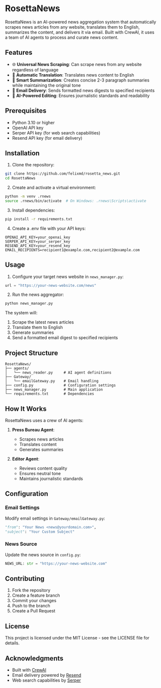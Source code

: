 # RosettaNews

RosettaNews is an AI-powered news aggregation system that automatically scrapes news articles from any website, translates them to English, summarizes the content, and delivers it via email. Built with CrewAI, it uses a team of AI agents to process and curate news content.

## Features

- 🌐 **Universal News Scraping**: Can scrape news from any website regardless of language
- 🔄 **Automatic Translation**: Translates news content to English
- 📝 **Smart Summarization**: Creates concise 2-3 paragraph summaries while maintaining the original tone
- 📧 **Email Delivery**: Sends formatted news digests to specified recipients
- 🤖 **AI-Powered Editing**: Ensures journalistic standards and readability

## Prerequisites

- Python 3.10 or higher
- OpenAI API key
- Serper API key (for web search capabilities)
- Resend API key (for email delivery)

## Installation

1. Clone the repository:
```bash
git clone https://github.com/felixmd/rosetta_news.git
cd RosettaNews
```

2. Create and activate a virtual environment:
```bash
python -m venv .rnews
source .rnews/bin/activate  # On Windows: .rnews\Scripts\activate
```

3. Install dependencies:
```bash
pip install -r requirements.txt
```

4. Create a .env file with your API keys:
```env
OPENAI_API_KEY=your_openai_key
SERPER_API_KEY=your_serper_key
RESEND_API_KEY=your_resend_key
EMAIL_RECIPIENTS=recipient1@example.com,recipient2@example.com
```

## Usage

1. Configure your target news website in `news_manager.py`:
```python
url = "https://your-news-website.com/news"
```

2. Run the news aggregator:
```bash
python news_manager.py
```

The system will:
1. Scrape the latest news articles
2. Translate them to English
3. Generate summaries
4. Send a formatted email digest to specified recipients

## Project Structure

```
RosettaNews/
├── agents/
│   └── news_reader.py     # AI agent definitions
├── Gateway/
│   └── emailGateway.py    # Email handling
├── config.py              # Configuration settings
├── news_manager.py        # Main application
└── requirements.txt       # Dependencies
```

## How It Works

RosettaNews uses a crew of AI agents:

1. **Press Bureau Agent**: 
   - Scrapes news articles
   - Translates content
   - Generates summaries

2. **Editor Agent**:
   - Reviews content quality
   - Ensures neutral tone
   - Maintains journalistic standards

## Configuration

### Email Settings

Modify email settings in `Gateway/emailGateway.py`:
```python
"from": "Your News <news@yourdomain.com>",
"subject": "Your Custom Subject"
```

### News Source

Update the news source in `config.py`:
```python
NEWS_URL: str = "https://your-news-website.com"
```

## Contributing

1. Fork the repository
2. Create a feature branch
3. Commit your changes
4. Push to the branch
5. Create a Pull Request

## License

This project is licensed under the MIT License - see the LICENSE file for details.

## Acknowledgments

- Built with [CrewAI](https://www.crewai.com/)
- Email delivery powered by [Resend](https://resend.com/)
- Web search capabilities by [Serper](https://serper.dev/) 